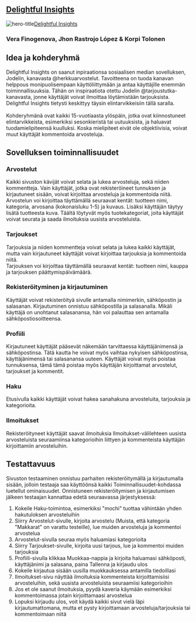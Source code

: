 ## [Delightful Insights](https://zealous-stone-0ba3ea003.5.azurestaticapps.net)
![hero-title](https://github.com/Jxkume/Webi-2/assets/104062080/00a4e342-d90b-4a20-87f2-1dca0bf5eb95)[Delightful Insights](https://zealous-stone-0ba3ea003.5.azurestaticapps.net)
### Vera Finogenova, Jhon Rastrojo López & Korpi Tolonen

## Idea ja kohderyhmä
Delightful Insights on saanut inpiraationsa sosiaalisen median sovelluksen, Jodelin, kanavasta @herkkuarvostelut. Tavoitteena on tuoda kanavan helppous
monipuolisempaan käyttöliittymään ja antaa käyttäjille enemmän toiminnallisuuksia. Tähän on inspiraatiota otettu Jodelin @tarjoustutka-kanavasta, jonne 
käyttäjät voivat ilmoittaa löytämistään tarjouksista. Delightful Insights tietysti keskittyy täysin elintarvikkeisiin tällä saralla.\
\
Kohderyhmänä ovat kaikki 15-vuotiaasta ylöspäin, jotka ovat kiinnostuneet elintarvikkeista, esimerkiksi sesonkieristä tai uutuuksista, ja haluavat tuodamielipiteensä kuulluksi. Koska mielipiteet eivät ole objektiivisia, voivat muut käyttäjät kommentoida arvosteluja.

## Sovelluksen toiminnallisuudet
### Arvostelut
Kaikki sivuston kävijät voivat selata ja lukea arvosteluja, sekä niiden kommentteja. Vain käyttäjät, jotka ovat rekisteröineet tunnuksen ja kirjautuneet sisään, voivat kirjoittaa arvosteluja ja kommentoida niitä.\
Arvostelun voi kirjoittaa täyttämällä seuraavat kentät: tuotteen nimi, kategoria, arvosana (kokonaisluku 1-5) ja kuvaus. Lisäksi käyttäjän täytyy lisätä tuotteesta kuva. Täältä löytyvät myös tuotekategoriat, joita käyttäjät voivat seurata ja saada ilmoituksia uusista arvosteluista.

### Tarjoukset
Tarjouksia ja niiden kommentteja voivat selata ja lukea kaikki käyttäjät, mutta vain kirjautuneet käyttäjät voivat kirjoittaa tarjouksia ja kommentoida niitä.\
Tarjouksen voi kirjoittaa täyttämällä seuraavat kentät: tuotteen nimi, kauppa ja tarjouksen päättymispäivämäärä.

### Rekisteröityminen ja kirjautuminen
Käyttäjät voivat rekisteröityä sivulle antamalla nimimerkin, sähköpostin ja salasanan. Kirjautuminen onnistuu sähköpostilla ja salasanalla. Mikäli käyttäjä on unohtanut salasanansa, hän voi palauttaa sen antamalla sähköpostiosoitteensa.

### Profiili
Kirjautuneet käyttäjät pääsevät näkemään tarvittaessa käyttäjänimensä ja sähköpostinsa. Tätä kautta he voivat myös vaihtaa nykyisen sähköpostinsa, käyttäjänimensä tai salasanansa uuteen. Käyttäjät voivat myös poistaa tunnuksensa, tämä tämä poistaa myös käyttäjän kirjoittamat arvostelut, tarjoukset ja kommentit.

### Haku
Etusivulla kaikki käyttäjät voivat hakea sanahakuna arvosteluita, tarjouksia ja kategorioita.

### Ilmoitukset
Rekisteröityneet käyttäjät saavat ilmoituksia Ilmoitukset-välilehteen uusista arvosteluista seuraamiinsa kategorioihin liittyen ja kommenteista käyttäjän kirjoittamiin arvosteluihin.


## Testattavuus
Sivuston testaaminen onnistuu parhaiten rekisteröitymällä ja kirjautumalla sisään, jolloin testaaja saa käyttöönsä kaikki Toiminnallisuudet-kohdassa luetellut ominaisuudet. Onnistuneen rekisteröitymisen ja kirjautumisen jälkeen testaajan kannattaa edetä seuraavassa järjestyksessä:
1. Kokeile Haku-toimintoa, esimerkiksi "mochi" tuottaa vähintään yhden hakutuloksen arvosteluihin
2. Siirry Arvostelut-sivulle, kirjoita arvostelu (Muista, että kategoria "Makkarat" on varattu testeille), lue muiden arvosteluja ja kommentoi arvostelua 
3. Arvostelut-sivulla seuraa myös haluamiasi kategorioita
4. Siirry Tarjoukset-sivulle, kirjoita uusi tarjous, lue ja kommentoi muiden tarjouksia
5. Profiili-sivulla klikkaa Muokkaa-nappia ja kirjoita haluamasi sähköposti, käyttäjänimi ja salasana, paina Tallenna ja kirjaudu ulos
6. Kokeile kirjautua sisään uusilla muokkauksessa antamilla tiedoillasi
7. Ilmoitukset-sivu näyttää ilmoituksia kommenteista kirjoittamisiisi arvosteluihin, sekä uusista arvosteluista seuraamiisi kategorioihin
8. Jos et ole saanut ilmoituksia, pyydä kaveria käymään esimerkiksi kommentoimassa jotain kirjoittamaasi arvostelua
9. Lopuksi kirjaudu ulos, voit käydä kaikki sivut vielä läpi kirjautumattomana, mutta et pysty kirjoittamaan arvosteluja/tarjouksia tai kommentoimaan niitä

